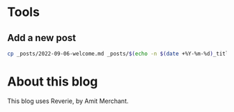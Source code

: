 # Tools

## Add a new post

```bash
cp _posts/2022-09-06-welcome.md _posts/$(echo -n $(date +%Y-%m-%d)_title.md)
```

# About this blog
This blog uses Reverie, by Amit Merchant.
